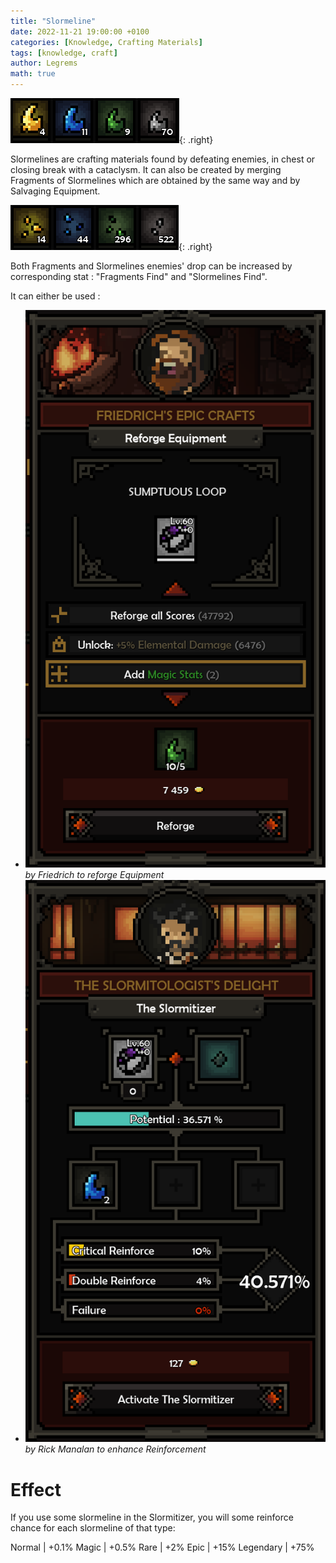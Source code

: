 ```yaml
---
title: "Slormeline"
date: 2022-11-21 19:00:00 +0100
categories: [Knowledge, Crafting Materials]
tags: [knowledge, craft]
author: Legrems
math: true
---
```


![](/assets/img/slormeline.png){: .right}

Slormelines are crafting materials found by defeating enemies, in chest or closing break with a cataclysm. It can also be created by merging Fragments of Slormelines which are obtained by the same way and by Salvaging Equipment.

![](/assets/img/fragment.png){: .right}

Both Fragments and Slormelines enemies' drop can be increased by corresponding stat : "Fragments Find" and "Slormelines Find".

It can either be used :
- ![](/assets/img/reforge-equipment-slormeline.png)_by Friedrich to reforge Equipment_
- ![](/assets/img/enhance-equipment-slormeline.png)_by Rick Manalan to enhance Reinforcement_ 


# Effect

If you use some slormeline in the Slormitizer, you will some reinforce chance for each slormeline of that type:

Normal | +0.1%
Magic | +0.5%
Rare | +2%
Epic | +15%
Legendary | +75%
